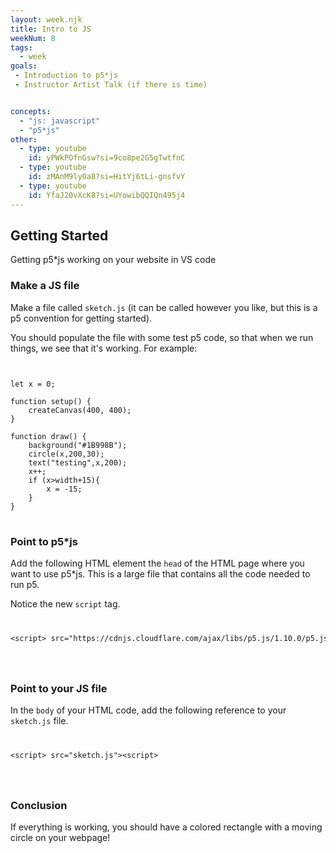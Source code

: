 ```yaml
---
layout: week.njk
title: Intro to JS
weekNum: 8
tags:
  - week
goals:
 - Introduction to p5*js
 - Instructor Artist Talk (if there is time)


concepts:
  - "js: javascript"
  - "p5*js"
other: 
  - type: youtube
    id: yPWkPOfnGsw?si=9co8pe2G5gTwtfnC
  - type: youtube
    id: zMAnM9ly0a8?si=HitYj6tLi-gnsfvY
  - type: youtube
    id: YfaJ20vXcK8?si=UYowibQQIQn495j4
---
```


## Getting Started

Getting p5\*js working on your website in VS code

### Make a JS file

Make a file called <code>sketch.js</code> (it can be called however you like, but this is a p5 convention for getting started).

You should populate the file with some test p5 code, so that when we run things, we see that it's working. For example:

<pre>
<code>

let x = 0;

function setup() {
    createCanvas(400, 400);
}

function draw() {
    background("#1B998B");
    circle(x,200,30);
    text("testing",x,200);
    x++;
    if (x>width+15){
        x = -15;
    }
}
</code>
</pre>

### Point to p5\*js

Add the following HTML element the <code>head</code> of the HTML page where you want to use p5\*js. This is a large file that contains all the code needed to run p5.

Notice the new <code>script</code> tag.

<code>
<pre>&lt;script&gt src="https://cdnjs.cloudflare.com/ajax/libs/p5.js/1.10.0/p5.js">&ltscript&gt

</pre>
</code>

### Point to your JS file

In the <code>body</code> of your HTML code, add the following reference to your <code>sketch.js</code> file.

<code>
<pre>&lt;script&gt src="sketch.js">&ltscript&gt

</pre>
</code>

### Conclusion

If everything is working, you should have a colored rectangle with a moving circle on your webpage!
